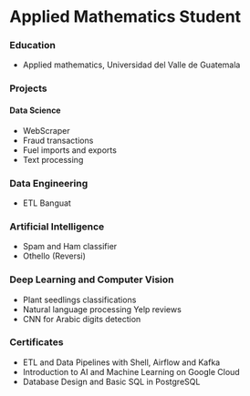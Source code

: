 # Applied Mathematics Student


### Education
- Applied mathematics, Universidad del Valle de Guatemala

### Projects
#### Data Science
- WebScraper 
- Fraud transactions
- Fuel imports and exports
- Text processing

### Data Engineering
- ETL Banguat

### Artificial Intelligence
- Spam and Ham classifier
- Othello (Reversi)


### Deep Learning and Computer Vision
- Plant seedlings classifications
- Natural language processing Yelp reviews
- CNN for Arabic digits detection

### Certificates
- ETL and Data Pipelines with Shell, Airflow and Kafka
- Introduction to AI and Machine Learning on Google Cloud
- Database Design and Basic SQL in PostgreSQL

